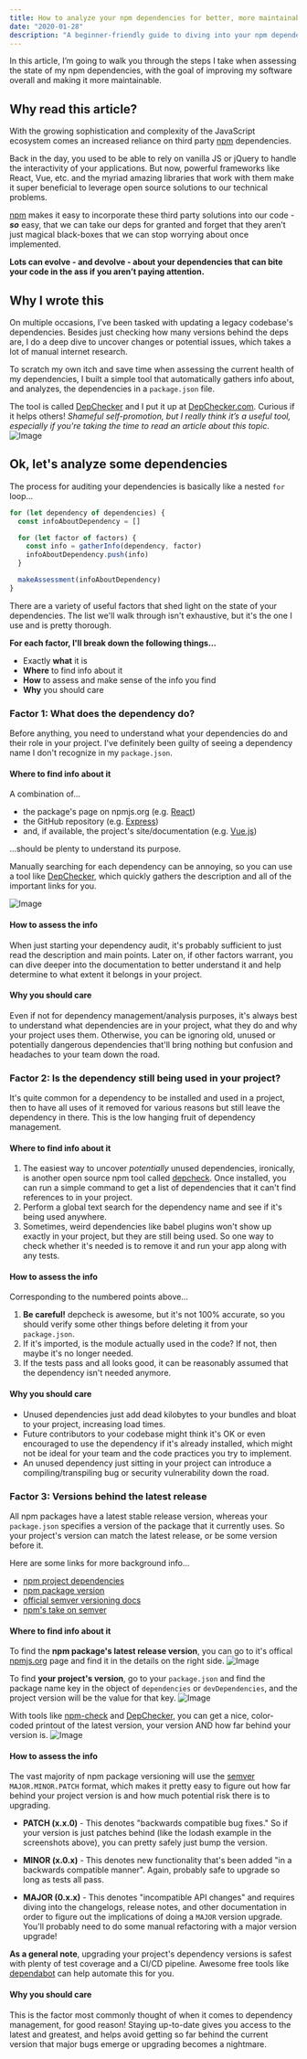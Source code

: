 ```yaml
---
title: How to analyze your npm dependencies for better, more maintainable code
date: "2020-01-28"
description: "A beginner-friendly guide to diving into your npm dependencies."
---
```


In this article, I’m going to walk you through the steps I take when assessing the state of my npm dependencies, with
the goal of improving my software overall and making it more maintainable.

## Why read this article?

With the growing sophistication and complexity of the JavaScript ecosystem comes an increased reliance on third party
[npm](https://npmjs.org) dependencies.

Back in the day, you used to be able to rely on vanilla JS or jQuery to handle the interactivity of your applications. But now, powerful frameworks like React, Vue, etc. and the myriad amazing libraries that work with them make it super beneficial to leverage open source solutions to our technical problems.

[npm](https://npmjs.org) makes it easy to incorporate these third party solutions into our code - **_so_** easy, that we can take our
deps for granted and forget that they aren’t just magical black-boxes that we can stop worrying about once
implemented.

**Lots can evolve - and devolve - about your dependencies that can bite your code in the ass if you aren’t paying
attention.**

## Why I wrote this

On multiple occasions, I’ve been tasked with updating a legacy codebase's dependencies.
Besides just checking how many versions behind the deps are, I do a deep dive to uncover changes or potential issues, which takes a lot of manual internet research.

To scratch my own itch and save time when assessing the current health of my dependencies, I built a simple tool that automatically gathers info about, and analyzes, the
dependencies in a `package.json` file.

The tool is called [DepChecker](https://depchecker.com) and I put it up at [DepChecker.com](https://depchecker.com).
Curious if it helps others! _Shameful self-promotion, but I really think it’s a useful tool, especially if you're
taking the time to read an article about this topic._
![Image](https://yosts-posts.s3.amazonaws.com/depchecker/depchecker_results_1.png)

## Ok, let's analyze some dependencies

The process for auditing your dependencies is basically like a nested `for` loop...

```javascript
for (let dependency of dependencies) {
  const infoAboutDependency = []

  for (let factor of factors) {
    const info = gatherInfo(dependency, factor)
    infoAboutDependency.push(info)
  }

  makeAssessment(infoAboutDependency)
}
```

There are a variety of useful factors that shed light on the state of your dependencies. The list we'll walk through
isn't exhaustive, but it's the one I use and is pretty thorough.

**For each factor, I'll break down the following things...**

- Exactly **what** it is
- **Where** to find info about it
- **How** to assess and make sense of the info you find
- **Why** you should care

### Factor 1: What does the dependency do?

Before anything, you need to understand what your dependencies do and their role in your project. I've definitely been
guilty of seeing a dependency name I don't recognize in my `package.json`.

#### Where to find info about it

A combination of...

- the package's page on npmjs.org (e.g. [React](https://www.npmjs.com/package/react))
- the GitHub repository (e.g. [Express](https://github.com/expressjs/express))
- and, if available, the project's site/documentation (e.g. [Vue.js](https://vuejs.org/))

...should be plenty to understand its purpose.

Manually searching for each dependency can be annoying, so you can use a tool like
[DepChecker](https://www.depchecker.com), which quickly gathers the description and all of the important links for you.

![Image](https://yosts-posts.s3.amazonaws.com/depchecker/depchecker_links.png)

#### How to assess the info

When just starting your dependency audit, it's probably sufficient to just read the description and main points.
Later on, if other factors warrant, you can dive deeper into the documentation to better understand it and help
determine to what extent it belongs in your project.

#### Why you should care

Even if not for dependency management/analysis purposes, it's always best to understand what dependencies are in your
project, what they do and why your project uses them. Otherwise, you can be ignoring old, unused or potentially
dangerous dependencies that'll bring nothing but confusion and headaches to your team down the road.

### Factor 2: Is the dependency still being used in your project?

It's quite common for a dependency to be installed and used in a project, then to have all uses of it
removed for various reasons but still leave the dependency in there. This is the low hanging fruit of dependency
management.

#### Where to find info about it

1. The easiest way to uncover _potentially_ unused dependencies, ironically, is another open source npm tool called
   [depcheck](https://www.npmjs.com/package/depcheck). Once installed, you can run a simple command to get a list of dependencies
   that it can't find references to in your project.
2. Perform a global text search for the dependency name and see if it's being used anywhere.
3. Sometimes, weird dependencies like babel plugins won't show up exactly in your project, but they are still being
   used. So one way to check whether it's needed is to remove it and run your app along with any tests.

#### How to assess the info

Corresponding to the numbered points above...

1. **Be careful!** depcheck is awesome, but it's not 100% accurate, so you should verify some other things before
   deleting it from your `package.json`.
2. If it's imported, is the module actually used in the code? If not, then maybe it's no longer needed.
3. If the tests pass and all looks good, it can be reasonably assumed that the dependency isn't needed anymore.

#### Why you should care

- Unused dependencies just add dead kilobytes to your bundles and bloat to your project, increasing load times.
- Future contributors to your codebase might think it's OK or even encouraged to use the dependency if it's already
  installed, which might not be ideal for your team and the code practices you try to implement.
- An unused dependency just sitting in your project can introduce a compiling/transpiling bug or security vulnerability down the road.

### Factor 3: Versions behind the latest release

All npm packages have a latest stable release version, whereas your `package.json` specifies a version of the package that it currently uses.
So your project's version can match the latest release, or be some version before it.

Here are some links for more background info...

- [npm project dependencies](https://docs.npmjs.com/files/package.json#dependencies)
- [npm package version](https://docs.npmjs.com/files/package.json#version)
- [official semver versioning docs](https://semver.org/)
- [npm's take on semver](https://docs.npmjs.com/about-semantic-versioning)

#### Where to find info about it

To find the **npm package's latest release version**, you can go to it's offical [npmjs.org](npmjs.org) page and find it in the details on the right side.
![Image](https://yosts-posts.s3.amazonaws.com/depchecker/depchecker_npm_version.png)

To find **your project's version**, go to your `package.json` and find the package name key in the object of `dependencies` or `devDependencies`, and the project version will be the value for that key.
![Image](https://yosts-posts.s3.amazonaws.com/depchecker/depchecker_package_version.png)

With tools like [npm-check](https://www.npmjs.com/package/npm-check) and [DepChecker](https://www.depchecker.com), you can get a nice, color-coded printout of the latest version, your version AND how far behind your version is.
![Image](https://yosts-posts.s3.amazonaws.com/depchecker/depchecker_versionsBehind.png)

#### How to assess the info

The vast majority of npm package versioning will use the [semver](https://semver.org/) `MAJOR.MINOR.PATCH` format,
which makes it pretty easy to figure out how far behind your project version is and how much potential risk there is to upgrading.

- **PATCH (x.x.0)** -
  This denotes "backwards compatible bug fixes." So if your version is just patches behind (like the lodash example in the screenshots above), you can pretty safely just bump the version.

- **MINOR (x.0.x)** -
  This denotes new functionality that's been added "in a backwards compatible manner". Again, probably safe to upgrade so long as tests all pass.

- **MAJOR (0.x.x)** -
  This denotes "incompatible API changes" and requires diving into the changelogs, release notes, and other documentation in order to figure out the implications of doing a `MAJOR` version upgrade.
  You'll probably need to do some manual refactoring with a major version upgrade!

**As a general note**, upgrading your project's dependency versions is safest with plenty of test coverage and a CI/CD pipeline.
Awesome free tools like [dependabot](https://dependabot.com/) can help automate this for you.

#### Why you should care

This is the factor most commonly thought of when it comes to dependency management, for good reason!
Staying up-to-date gives you access to the latest and greatest, and helps avoid getting so far behind the current version that major bugs emerge or upgrading becomes a nightmare.